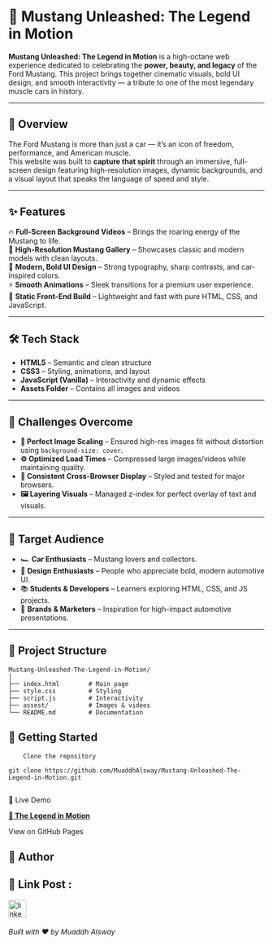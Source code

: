# 🐎 Mustang Unleashed: The Legend in Motion

**Mustang Unleashed: The Legend in Motion** is a high-octane web experience dedicated to celebrating the **power, beauty, and legacy** of the Ford Mustang.   This project brings together cinematic visuals, bold UI design, and smooth interactivity — a tribute to one of the most legendary muscle cars in history.  

---

## 📜 Overview

The Ford Mustang is more than just a car — it’s an icon of freedom, performance, and American muscle.  
This website was built to **capture that spirit** through an immersive, full-screen design featuring high-resolution images, dynamic backgrounds, and a visual layout that speaks the language of speed and style.

---

## ✨ Features

🔥 **Full-Screen Background Videos** – Brings the roaring energy of the Mustang to life.  
🏁 **High-Resolution Mustang Gallery** – Showcases classic and modern models with clean layouts.  
🎨 **Modern, Bold UI Design** – Strong typography, sharp contrasts, and car-inspired colors.  
⚡ **Smooth Animations** – Sleek transitions for a premium user experience.  
📱 **Static Front-End Build** – Lightweight and fast with pure HTML, CSS, and JavaScript.

---

## 🛠 Tech Stack

- **HTML5** – Semantic and clean structure
- **CSS3** – Styling, animations, and layout
- **JavaScript (Vanilla)** – Interactivity and dynamic effects
- **Assets Folder** – Contains all images and videos

---

## 🚧 Challenges Overcome

- **📏 Perfect Image Scaling** – Ensured high-res images fit without distortion using `background-size: cover`.  
- **⚙️ Optimized Load Times** – Compressed large images/videos while maintaining quality.  
- **🎯 Consistent Cross-Browser Display** – Styled and tested for major browsers.  
- **🖼 Layering Visuals** – Managed z-index for perfect overlay of text and visuals.  

---

## 🎯 Target Audience

- 🏎 **Car Enthusiasts** – Mustang lovers and collectors.  
- 🎨 **Design Enthusiasts** – People who appreciate bold, modern automotive UI.  
- 📚 **Students & Developers** – Learners exploring HTML, CSS, and JS projects.  
- 📢 **Brands & Marketers** – Inspiration for high-impact automotive presentations.  

---

## 📂 Project Structure

```plaintext
Mustang-Unleashed-The-Legend-in-Motion/
│
├── index.html        # Main page
├── style.css         # Styling
├── script.js         # Interactivity
├── assest/           # Images & videos
└── README.md         # Documentation
```

## 🚀 Getting Started
```
    Clone the repository

git clone https://github.com/MuaddhAlsway/Mustang-Unleashed-The-Legend-in-Motion.git


```
    

🌟 Live Demo
 
 [**🐎  The Legend in Motion**](https://muaddhalsway.github.io/Mustang-Unleashed-The-Legend-in-Motion/BurnFuel.html)  

View on GitHub Pages
## 💬 Author



## 🔗 Link Post :

  <a href="https://www.linkedin.com/posts/muaddh-alsway_frontenddevelopment-html-css-activity-7361875651273920512-gAeo?utm_source=share&utm_medium=member_desktop&rcm=ACoAADejAqQBo4IKkDbZQ2uIFfqpjS0OHOJntq8" target="_blank">
    <img src="https://img.shields.io/static/v1?message=LinkedIn&logo=linkedin&label=&color=0077B5&logoColor=white&labelColor=&style=for-the-badge" height="35" alt="linkedin logo"  />
  </a>


######  Built with ❤️ by Muaddh Alsway
